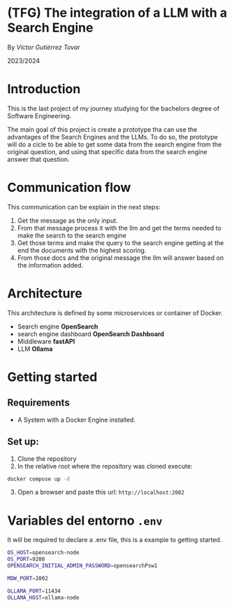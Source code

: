 # (TFG) The integration of a LLM with a Search Engine
By *Víctor Gutiérrez Tovar*

2023/2024

# Introduction
This is the last project of my journey studying for the bachelors degree of Software Engineering.

The main goal of this project is create a prototype tha can use the advantages of the Search Engines and the LLMs. To do so, the prototype will do a cicle to be able to get some data from the search engine from the original question, and using that specific data from the search engine answer that question.

# Communication flow
This communication can be explain in the next steps:
1. Get the message as the only input.
2. From that message process it with the llm and get the terms needed to make the search to the search engine
3. Get those terms and make the query to the search engine getting at the end the documents with the highest scoring.
4. From those docs and the original message the llm will answer based on the information added.

# Architecture
This architecture is defined by some microservices or container of Docker.
- Search engine **OpenSearch**
- search engine dashboard **OpenSearch Dashboard**
- Middleware  **fastAPI**
- LLM **Ollama**

# Getting started
## Requirements
- A System with a Docker Engine installed.
## Set up:
1. Clone the repository
2. In the relative root where the repository was cloned execute:
```bash
docker compose up -d
```
3. Open a browser and paste this url: `http://localhost:2002`

# Variables del entorno `.env`
It will be required to declare a .env file, this is a example to getting started.
```bash
OS_HOST=opensearch-node
OS_PORT=9200
OPENSEARCH_INITIAL_ADMIN_PASSWORD=opensearchPsw1

MDW_PORT=2002

OLLAMA_PORT=11434
OLLAMA_HOST=ollama-node
```